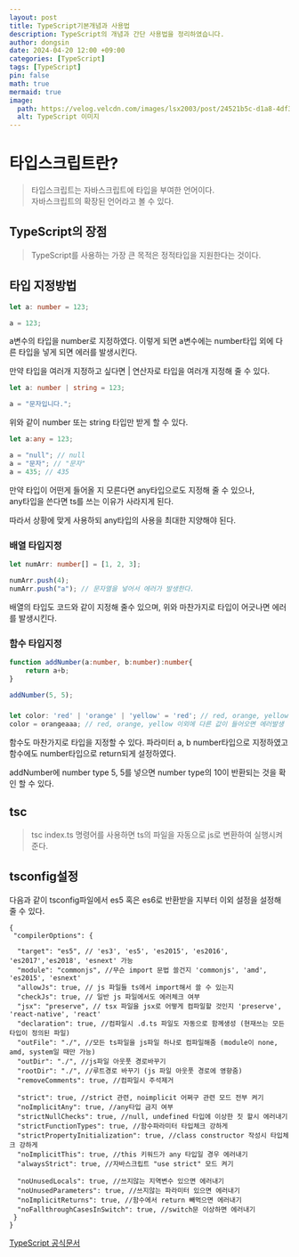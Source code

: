 ```yaml
---
layout: post
title: TypeScript기본개념과 사용법
description: TypeScript의 개념과 간단 사용법을 정리하였습니다.
author: dongsin
date: 2024-04-20 12:00 +09:00
categories: [TypeScript]
tags: [TypeScript]
pin: false
math: true
mermaid: true
image:
  path: https://velog.velcdn.com/images/lsx2003/post/24521b5c-d1a8-4df3-9fed-43b26788a005/image.png
  alt: TypeScript 이미지
---
```



# 타입스크립트란?
> 타입스크립트는 자바스크립트에 타입을 부여한 언어이다.<br />
자바스크립트의 확장된 언어라고 볼 수 있다.

## TypeScript의 장점
> TypeScript를 사용하는 가장 큰 목적은 정적타입을 지원한다는 것이다.


## 타입 지정방법

```ts
let a: number = 123;

a = 123;
```

a변수의 타입을 number로 지정하였다.
이렇게 되면 a변수에는 number타입 외에 다른 타입을 넣게 되면 에러를 발생시킨다.

만약 타입을 여러개 지정하고 싶다면 \| 연산자로 타입을 여러개 지정해 줄 수 있다.

```ts
let a: number | string = 123;

a = "문자입니다.";
```

위와 같이 number 또는 string 타입만 받게 할 수 있다.<br />

```ts
let a:any = 123;

a = "null"; // null
a = "문자"; // "문자"
a = 435; // 435

```

만약 타입이 어떤게 들어올 지 모른다면 any타입으로도 지정해 줄 수 있으나,<br />any타입을 쓴다면
ts를 쓰는 이유가 사라지게 된다. <br />

따라서 상황에 맞게 사용하되 any타입의 사용을 최대한 지양해야 된다.

### 배열 타입지정

```ts
let numArr: number[] = [1, 2, 3];

numArr.push(4);
numArr.push("a"); // 문자열을 넣어서 에러가 발생한다.

```

배열의 타입도 코드와 같이 지정해 줄수 있으며, 위와 마찬가지로 타입이 어긋나면 에러를 발생시킨다.


### 함수 타입지정
```ts
function addNumber(a:number, b:number):number{
    return a+b;
}

addNumber(5, 5);
```

### 

```ts
let color: 'red' | 'orange' | 'yellow' = 'red'; // red, orange, yellow 중 하나의 값만 넣을 수 있고, 기본값은 red
color = orangeaaa; // red, orange, yellow 이외에 다른 값이 들어오면 에러발생
```

함수도 마찬가지로 타입을 지정할 수 있다.
파라미터 a, b number타입으로 지정하였고 함수에도 number타입으로 return되게 설정하였다.

addNumber에 number type 5, 5를 넣으면 number type의 10이 반환되는 것을 확인 할 수 있다.

## tsc
> tsc index.ts
명령어를 사용하면 ts의 파일을 자동으로 js로 변환하여 실행시켜준다.


## tsconfig설정
다음과 같이 tsconfig파일에서 es5 혹은 es6로 반환받을 지부터 이외 설정을 설정해 줄 수 있다.
```
{
 "compilerOptions": {

  "target": "es5", // 'es3', 'es5', 'es2015', 'es2016', 'es2017','es2018', 'esnext' 가능
  "module": "commonjs", //무슨 import 문법 쓸건지 'commonjs', 'amd', 'es2015', 'esnext'
  "allowJs": true, // js 파일들 ts에서 import해서 쓸 수 있는지 
  "checkJs": true, // 일반 js 파일에서도 에러체크 여부 
  "jsx": "preserve", // tsx 파일을 jsx로 어떻게 컴파일할 것인지 'preserve', 'react-native', 'react'
  "declaration": true, //컴파일시 .d.ts 파일도 자동으로 함께생성 (현재쓰는 모든 타입이 정의된 파일)
  "outFile": "./", //모든 ts파일을 js파일 하나로 컴파일해줌 (module이 none, amd, system일 때만 가능)
  "outDir": "./", //js파일 아웃풋 경로바꾸기
  "rootDir": "./", //루트경로 바꾸기 (js 파일 아웃풋 경로에 영향줌)
  "removeComments": true, //컴파일시 주석제거 

  "strict": true, //strict 관련, noimplicit 어쩌구 관련 모드 전부 켜기
  "noImplicitAny": true, //any타입 금지 여부
  "strictNullChecks": true, //null, undefined 타입에 이상한 짓 할시 에러내기 
  "strictFunctionTypes": true, //함수파라미터 타입체크 강하게 
  "strictPropertyInitialization": true, //class constructor 작성시 타입체크 강하게
  "noImplicitThis": true, //this 키워드가 any 타입일 경우 에러내기
  "alwaysStrict": true, //자바스크립트 "use strict" 모드 켜기

  "noUnusedLocals": true, //쓰지않는 지역변수 있으면 에러내기
  "noUnusedParameters": true, //쓰지않는 파라미터 있으면 에러내기
  "noImplicitReturns": true, //함수에서 return 빼먹으면 에러내기 
  "noFallthroughCasesInSwitch": true, //switch문 이상하면 에러내기 
 }
}
```

[TypeScript 공식문서](https://yamoo9.gitbook.io/typescript)